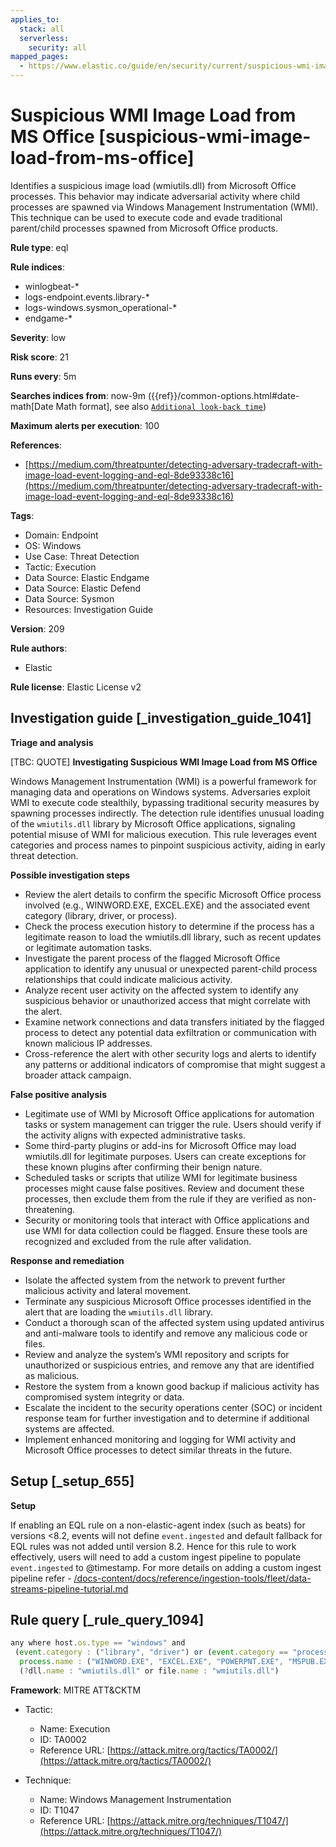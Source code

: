 ```yaml
---
applies_to:
  stack: all
  serverless:
    security: all
mapped_pages:
  - https://www.elastic.co/guide/en/security/current/suspicious-wmi-image-load-from-ms-office.html
---
```


# Suspicious WMI Image Load from MS Office [suspicious-wmi-image-load-from-ms-office]

Identifies a suspicious image load (wmiutils.dll) from Microsoft Office processes. This behavior may indicate adversarial activity where child processes are spawned via Windows Management Instrumentation (WMI). This technique can be used to execute code and evade traditional parent/child processes spawned from Microsoft Office products.

**Rule type**: eql

**Rule indices**:

* winlogbeat-*
* logs-endpoint.events.library-*
* logs-windows.sysmon_operational-*
* endgame-*

**Severity**: low

**Risk score**: 21

**Runs every**: 5m

**Searches indices from**: now-9m ({{ref}}/common-options.html#date-math[Date Math format], see also [`Additional look-back time`](docs-content://solutions/security/detect-and-alert/create-detection-rule.md#rule-schedule))

**Maximum alerts per execution**: 100

**References**:

* [https://medium.com/threatpunter/detecting-adversary-tradecraft-with-image-load-event-logging-and-eql-8de93338c16](https://medium.com/threatpunter/detecting-adversary-tradecraft-with-image-load-event-logging-and-eql-8de93338c16)

**Tags**:

* Domain: Endpoint
* OS: Windows
* Use Case: Threat Detection
* Tactic: Execution
* Data Source: Elastic Endgame
* Data Source: Elastic Defend
* Data Source: Sysmon
* Resources: Investigation Guide

**Version**: 209

**Rule authors**:

* Elastic

**Rule license**: Elastic License v2

## Investigation guide [_investigation_guide_1041]

**Triage and analysis**

[TBC: QUOTE]
**Investigating Suspicious WMI Image Load from MS Office**

Windows Management Instrumentation (WMI) is a powerful framework for managing data and operations on Windows systems. Adversaries exploit WMI to execute code stealthily, bypassing traditional security measures by spawning processes indirectly. The detection rule identifies unusual loading of the `wmiutils.dll` library by Microsoft Office applications, signaling potential misuse of WMI for malicious execution. This rule leverages event categories and process names to pinpoint suspicious activity, aiding in early threat detection.

**Possible investigation steps**

* Review the alert details to confirm the specific Microsoft Office process involved (e.g., WINWORD.EXE, EXCEL.EXE) and the associated event category (library, driver, or process).
* Check the process execution history to determine if the process has a legitimate reason to load the wmiutils.dll library, such as recent updates or legitimate automation tasks.
* Investigate the parent process of the flagged Microsoft Office application to identify any unusual or unexpected parent-child process relationships that could indicate malicious activity.
* Analyze recent user activity on the affected system to identify any suspicious behavior or unauthorized access that might correlate with the alert.
* Examine network connections and data transfers initiated by the flagged process to detect any potential data exfiltration or communication with known malicious IP addresses.
* Cross-reference the alert with other security logs and alerts to identify any patterns or additional indicators of compromise that might suggest a broader attack campaign.

**False positive analysis**

* Legitimate use of WMI by Microsoft Office applications for automation tasks or system management can trigger the rule. Users should verify if the activity aligns with expected administrative tasks.
* Some third-party plugins or add-ins for Microsoft Office may load wmiutils.dll for legitimate purposes. Users can create exceptions for these known plugins after confirming their benign nature.
* Scheduled tasks or scripts that utilize WMI for legitimate business processes might cause false positives. Review and document these processes, then exclude them from the rule if they are verified as non-threatening.
* Security or monitoring tools that interact with Office applications and use WMI for data collection could be flagged. Ensure these tools are recognized and excluded from the rule after validation.

**Response and remediation**

* Isolate the affected system from the network to prevent further malicious activity and lateral movement.
* Terminate any suspicious Microsoft Office processes identified in the alert that are loading the `wmiutils.dll` library.
* Conduct a thorough scan of the affected system using updated antivirus and anti-malware tools to identify and remove any malicious code or files.
* Review and analyze the system’s WMI repository and scripts for unauthorized or suspicious entries, and remove any that are identified as malicious.
* Restore the system from a known good backup if malicious activity has compromised system integrity or data.
* Escalate the incident to the security operations center (SOC) or incident response team for further investigation and to determine if additional systems are affected.
* Implement enhanced monitoring and logging for WMI activity and Microsoft Office processes to detect similar threats in the future.


## Setup [_setup_655]

**Setup**

If enabling an EQL rule on a non-elastic-agent index (such as beats) for versions <8.2, events will not define `event.ingested` and default fallback for EQL rules was not added until version 8.2. Hence for this rule to work effectively, users will need to add a custom ingest pipeline to populate `event.ingested` to @timestamp. For more details on adding a custom ingest pipeline refer - [/docs-content/docs/reference/ingestion-tools/fleet/data-streams-pipeline-tutorial.md](docs-content://reference/ingestion-tools/fleet/data-streams-pipeline-tutorial.md)


## Rule query [_rule_query_1094]

```js
any where host.os.type == "windows" and
 (event.category : ("library", "driver") or (event.category == "process" and event.action : "Image loaded*")) and
  process.name : ("WINWORD.EXE", "EXCEL.EXE", "POWERPNT.EXE", "MSPUB.EXE", "MSACCESS.EXE") and
  (?dll.name : "wmiutils.dll" or file.name : "wmiutils.dll")
```

**Framework**: MITRE ATT&CKTM

* Tactic:

    * Name: Execution
    * ID: TA0002
    * Reference URL: [https://attack.mitre.org/tactics/TA0002/](https://attack.mitre.org/tactics/TA0002/)

* Technique:

    * Name: Windows Management Instrumentation
    * ID: T1047
    * Reference URL: [https://attack.mitre.org/techniques/T1047/](https://attack.mitre.org/techniques/T1047/)



